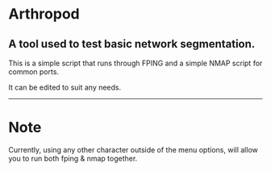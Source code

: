 # Arthropod

A  tool used to test basic network segmentation. 
------------------------------------------------

This is a simple script that runs through FPING and a simple NMAP script for common ports. 

It can be edited to suit any needs. 

------------------------------------------------

<h1> Note </h1>

Currently, using any other character outside of the menu options, will allow you to run both fping & nmap together. 

